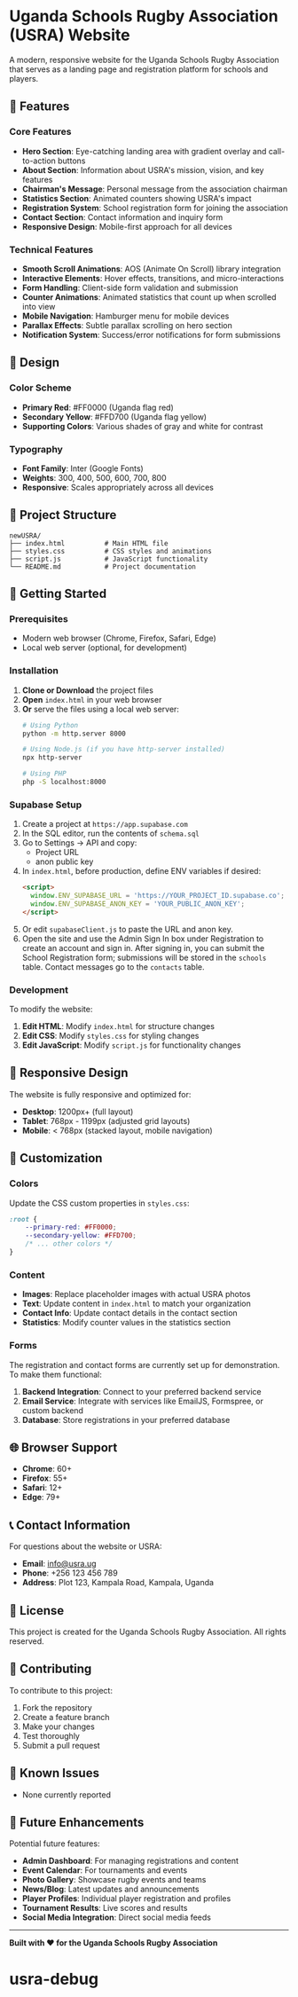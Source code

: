 # Uganda Schools Rugby Association (USRA) Website

A modern, responsive website for the Uganda Schools Rugby Association that serves as a landing page and registration platform for schools and players.

## 🏉 Features

### Core Features
- **Hero Section**: Eye-catching landing area with gradient overlay and call-to-action buttons
- **About Section**: Information about USRA's mission, vision, and key features
- **Chairman's Message**: Personal message from the association chairman
- **Statistics Section**: Animated counters showing USRA's impact
- **Registration System**: School registration form for joining the association
- **Contact Section**: Contact information and inquiry form
- **Responsive Design**: Mobile-first approach for all devices

### Technical Features
- **Smooth Scroll Animations**: AOS (Animate On Scroll) library integration
- **Interactive Elements**: Hover effects, transitions, and micro-interactions
- **Form Handling**: Client-side form validation and submission
- **Counter Animations**: Animated statistics that count up when scrolled into view
- **Mobile Navigation**: Hamburger menu for mobile devices
- **Parallax Effects**: Subtle parallax scrolling on hero section
- **Notification System**: Success/error notifications for form submissions

## 🎨 Design

### Color Scheme
- **Primary Red**: #FF0000 (Uganda flag red)
- **Secondary Yellow**: #FFD700 (Uganda flag yellow)
- **Supporting Colors**: Various shades of gray and white for contrast

### Typography
- **Font Family**: Inter (Google Fonts)
- **Weights**: 300, 400, 500, 600, 700, 800
- **Responsive**: Scales appropriately across all devices

## 📁 Project Structure

```
newUSRA/
├── index.html          # Main HTML file
├── styles.css          # CSS styles and animations
├── script.js           # JavaScript functionality
└── README.md           # Project documentation
```

## 🚀 Getting Started

### Prerequisites
- Modern web browser (Chrome, Firefox, Safari, Edge)
- Local web server (optional, for development)

### Installation

1. **Clone or Download** the project files
2. **Open** `index.html` in your web browser
3. **Or** serve the files using a local web server:
   ```bash
   # Using Python
   python -m http.server 8000
   
   # Using Node.js (if you have http-server installed)
   npx http-server
   
   # Using PHP
   php -S localhost:8000
   ```

### Supabase Setup

1. Create a project at `https://app.supabase.com`
2. In the SQL editor, run the contents of `schema.sql`
3. Go to Settings → API and copy:
   - Project URL
   - anon public key
4. In `index.html`, before production, define ENV variables if desired:
   ```html
   <script>
     window.ENV_SUPABASE_URL = 'https://YOUR_PROJECT_ID.supabase.co';
     window.ENV_SUPABASE_ANON_KEY = 'YOUR_PUBLIC_ANON_KEY';
   </script>
   ```
5. Or edit `supabaseClient.js` to paste the URL and anon key.
6. Open the site and use the Admin Sign In box under Registration to create an account and sign in. After signing in, you can submit the School Registration form; submissions will be stored in the `schools` table. Contact messages go to the `contacts` table.

### Development

To modify the website:

1. **Edit HTML**: Modify `index.html` for structure changes
2. **Edit CSS**: Modify `styles.css` for styling changes
3. **Edit JavaScript**: Modify `script.js` for functionality changes

## 📱 Responsive Design

The website is fully responsive and optimized for:
- **Desktop**: 1200px+ (full layout)
- **Tablet**: 768px - 1199px (adjusted grid layouts)
- **Mobile**: < 768px (stacked layout, mobile navigation)

## 🔧 Customization

### Colors
Update the CSS custom properties in `styles.css`:
```css
:root {
    --primary-red: #FF0000;
    --secondary-yellow: #FFD700;
    /* ... other colors */
}
```

### Content
- **Images**: Replace placeholder images with actual USRA photos
- **Text**: Update content in `index.html` to match your organization
- **Contact Info**: Update contact details in the contact section
- **Statistics**: Modify counter values in the statistics section

### Forms
The registration and contact forms are currently set up for demonstration. To make them functional:

1. **Backend Integration**: Connect to your preferred backend service
2. **Email Service**: Integrate with services like EmailJS, Formspree, or custom backend
3. **Database**: Store registrations in your preferred database

## 🌐 Browser Support

- **Chrome**: 60+
- **Firefox**: 55+
- **Safari**: 12+
- **Edge**: 79+

## 📞 Contact Information

For questions about the website or USRA:
- **Email**: info@usra.ug
- **Phone**: +256 123 456 789
- **Address**: Plot 123, Kampala Road, Kampala, Uganda

## 📄 License

This project is created for the Uganda Schools Rugby Association. All rights reserved.

## 🤝 Contributing

To contribute to this project:
1. Fork the repository
2. Create a feature branch
3. Make your changes
4. Test thoroughly
5. Submit a pull request

## 🐛 Known Issues

- None currently reported

## 🔮 Future Enhancements

Potential future features:
- **Admin Dashboard**: For managing registrations and content
- **Event Calendar**: For tournaments and events
- **Photo Gallery**: Showcase rugby events and teams
- **News/Blog**: Latest updates and announcements
- **Player Profiles**: Individual player registration and profiles
- **Tournament Results**: Live scores and results
- **Social Media Integration**: Direct social media feeds

---

**Built with ❤️ for the Uganda Schools Rugby Association**
# usra-debug
